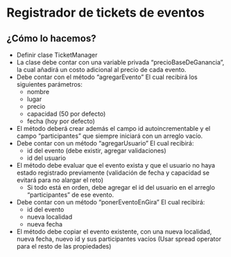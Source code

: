# Registrador de tickets de eventos
## ¿Cómo lo hacemos?
- Definir clase TicketManager
- La clase debe contar con una variable privada “precioBaseDeGanancia”, la cual añadirá un costo adicional al precio de cada evento.
- Debe contar con el método “agregarEvento” El cual recibirá los siguientes parámetros:
    - nombre
    - lugar
    - precio
    - capacidad (50 por defecto)
    - fecha (hoy por defecto)
- El método deberá crear además el campo id autoincrementable y el campo “participantes” que siempre iniciará con un arreglo vacío.
- Debe contar con un método “agregarUsuario” El cual recibirá:
    - id del evento (debe existir, agregar validaciones)
    - id del usuario
- El método debe evaluar que el evento exista y que el usuario no haya estado registrado previamente (validación de fecha y capacidad se evitará para no alargar el reto)
    - Si todo está en orden, debe agregar el id del usuario en el arreglo “participantes” de ese evento.
- Debe contar con un método “ponerEventoEnGira” El cual recibirá:
    - id del evento
    - nueva localidad
    - nueva fecha
- El método debe copiar el evento existente, con una nueva localidad, nueva fecha, nuevo id y sus participantes vacíos (Usar spread operator para el resto de las propiedades)